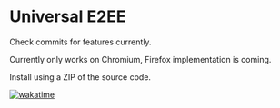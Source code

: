 # Universal E2EE

Check commits for features currently.

Currently only works on Chromium, Firefox implementation is coming.

Install using a ZIP of the source code.

[![wakatime](https://wakatime.com/badge/user/d2cf396a-1b98-4795-9559-b880684c63b7/project/9e0c9f11-508f-4fb7-8183-a295a79192e1.svg)](https://wakatime.com/badge/user/d2cf396a-1b98-4795-9559-b880684c63b7/project/9e0c9f11-508f-4fb7-8183-a295a79192e1)